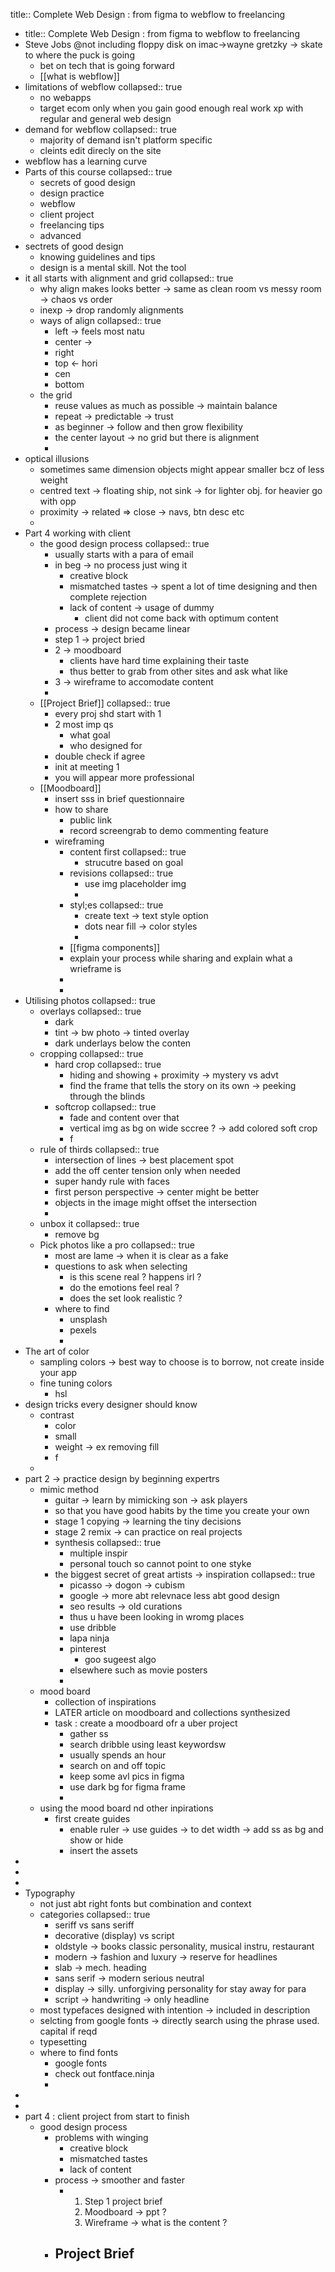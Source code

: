 title:: Complete Web Design : from figma to webflow to freelancing

- title:: Complete Web Design : from figma to webflow to freelancing
- Steve Jobs @not including floppy disk on imac->wayne gretzky -> skate to where the puck is going
	- bet on tech that is going forward
	- [[what is webflow]]
- limitations of webflow
  collapsed:: true
	- no webapps
	- target ecom only when you gain good enough real work xp with regular and general web design
- demand for webflow
  collapsed:: true
	- majority of demand isn't platform specific
	- cleints edit direcly on the site
- webflow has a learning curve
- Parts of this course
  collapsed:: true
	- secrets of good design
	- design practice
	- webflow
	- client project
	- freelancing tips
	- advanced
- sectrets of good design
	- knowing guidelines and tips
	- design is a mental skill. Not the tool
- it all starts with alignment and grid
  collapsed:: true
	- why align makes looks better -> same as clean room vs messy room -> chaos vs order
	- inexp -> drop randomly alignments
	- ways of align
	  collapsed:: true
		- left -> feels most natu
		- center ->
		- right
		- top <- hori
		- cen
		- bottom
	- the grid
		- reuse values as much as possible -> maintain balance
		- repeat -> predictable -> trust
		- as beginner -> follow and then grow flexibility
		- the center layout -> no grid but there is alignment
		-
- optical illusions
	- sometimes same dimension objects might appear smaller bcz of less weight
	- centred text -> floating ship, not sink -> for lighter obj. for heavier go with opp
	- proximity -> related => close -> navs, btn desc etc
	-
- Part 4 working with client
	- the good design process
	  collapsed:: true
		- usually starts with a para of email
		- in beg -> no process just wing it
			- creative block
			- mismatched tastes -> spent a lot of time designing and then complete rejection
			- lack of content -> usage of dummy
				- client did not come back with optimum content
		- process -> design became linear
		- step 1 -> project bried
		- 2 -> moodboard
			- clients have hard time explaining their taste
			- thus better to grab from other sites and ask what like
		- 3 -> wireframe to accomodate content
		-
	- [[Project Brief]]
	  collapsed:: true
		- every proj shd start with 1
		- 2 most imp qs
			- what goal
			- who designed for
		- double check if agree
		- init at meeting 1
		- you will appear more professional
	- [[Moodboard]]
		- insert sss in brief questionnaire
		- how to share
			- public link
			- record screengrab to demo commenting feature
		- wireframing
			- content first
			  collapsed:: true
				- strucutre based on goal
			- revisions
			  collapsed:: true
				- use img placeholder img
				-
			- styl;es
			  collapsed:: true
				- create text -> text style option
				- dots near fill -> color styles
				-
			- [[figma components]]
			- explain your process while sharing and explain what a wrieframe is
			-
			-
- Utilising photos
  collapsed:: true
	- overlays
	  collapsed:: true
		- dark
		- tint -> bw photo -> tinted overlay
		- dark underlays below the conten
	- cropping
	  collapsed:: true
		- hard crop
		  collapsed:: true
			- hiding and showing + proximity -> mystery vs advt
			- find the frame that tells the story on its own -> peeking through the blinds
		- softcrop
		  collapsed:: true
			- fade and content over that
			- vertical img as bg on wide sccree ? -> add colored soft crop
			- f
	- rule of thirds
	  collapsed:: true
		- intersection of lines -> best placement spot
		- add the off center tension only when needed
		- super handy rule with faces
		- first person perspective -> center might be better
		- objects in the image might offset the intersection
		-
	- unbox it
	  collapsed:: true
		- remove bg
	- Pick photos like a pro
	  collapsed:: true
		- most are lame -> when it is clear as a fake
		- questions to ask when selecting
			- is this scene real ? happens irl ?
			- do the emotions feel real ?
			- does the set look realistic ?
		- where to  find
			- unsplash
			- pexels
			-
- The art of color
	- sampling colors -> best way to choose is to borrow, not create inside your app
	- fine tuning colors
		- hsl
- design tricks every designer should know
	- contrast
		- color
		- small
		- weight -> ex  removing fill
		- f
	-
- part 2  -> practice design by beginning expertrs
	- mimic method
		- guitar -> learn by mimicking son -> ask players
		- so that you have good habits by the time you create your own
		- stage 1 copying -> learning the tiny decisions
		- stage 2 remix -> can practice on real projects
		- synthesis
		  collapsed:: true
			- multiple inspir
			- personal touch so cannot point to one styke
		- the biggest secret of great artists -> inspiration
		  collapsed:: true
			- picasso -> dogon -> cubism
			- google -> more abt relevnace less abt good design
			- seo results -> old curations
			- thus u have been looking in wromg places
			- use dribble
			- lapa ninja
			- pinterest
				- goo sugeest algo
			- elsewhere such as movie posters
			-
	- mood board
		- collection of inspirations
		- LATER article on moodboard and collections synthesized
		- task : create a moodboard ofr a uber project
			- gather ss
			- search dribble using least keywordsw
			- usually spends an hour
			- search on and off topic
			- keep some avl pics in figma
			- use dark bg for figma frame
			-
	- using the mood board nd other inpirations
		- first create guides
			- enable ruler -> use guides -> to det width -> add ss as bg and show or hide
			- insert the assets
-
-
-
- Typography
	- not just abt right fonts but combination and context
	- categories
	  collapsed:: true
		- seriff vs sans seriff
		- decorative (display) vs script
		- oldstyle -> books classic personality, musical instru, restaurant
		- modern -> fashion and luxury -> reserve for headlines
		- slab -> mech. heading
		- sans serif -> modern serious neutral
		- display -> silly. unforgiving personality for stay away for para
		- script -> handwriting -> only headline
	- most typefaces designed with intention -> included in description
	- selcting from google fonts -> directly search using the phrase used. capital if reqd
	- typesetting
	- where to find fonts
		- google fonts
		- check out fontface.ninja
		-
-
-
- part 4 : client project from start to finish
	- good design process
		- problems with winging
			- creative block
			- mismatched tastes
			- lack of content
		- process -> smoother and faster
			- 1. Step 1  project brief
			  2. Moodboard -> ppt ?
			  3.  Wireframe -> what is the content ?
		- Project Brief
			-